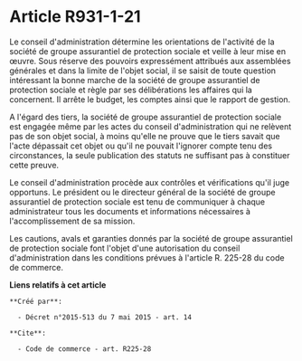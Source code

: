 # Article R931-1-21

Le conseil d'administration détermine les orientations de l'activité de la société de groupe assurantiel de protection
sociale et veille à leur mise en œuvre. Sous réserve des pouvoirs expressément attribués aux assemblées générales et dans la
limite de l'objet social, il se saisit de toute question intéressant la bonne marche de la société de groupe assurantiel de
protection sociale et règle par ses délibérations les affaires qui la concernent. Il arrête le budget, les comptes ainsi que
le rapport de gestion. 

A l'égard des tiers, la société de groupe assurantiel de protection sociale est engagée même par les actes du conseil
d'administration qui ne relèvent pas de son objet social, à moins qu'elle ne prouve que le tiers savait que l'acte dépassait
cet objet ou qu'il ne pouvait l'ignorer compte tenu des circonstances, la seule publication des statuts ne suffisant pas à
constituer cette preuve. 

Le conseil d'administration procède aux contrôles et vérifications qu'il juge opportuns. Le président ou le directeur général
de la société de groupe assurantiel de protection sociale est tenu de communiquer à chaque administrateur tous les documents
et informations nécessaires à l'accomplissement de sa mission. 

Les cautions, avals et garanties donnés par la société de groupe assurantiel de protection sociale font l'objet d'une
autorisation du conseil d'administration dans les conditions prévues à l'article R. 225-28 du code de commerce.

**Liens relatifs à cet article**

	**Créé par**:

	  - Décret n°2015-513 du 7 mai 2015 - art. 14

	**Cite**:

	  - Code de commerce - art. R225-28
